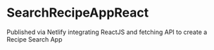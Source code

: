# SearchRecipeAppReact
Published via Netlify integrating ReactJS and fetching API to create a Recipe Search App
